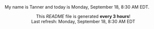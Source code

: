 My name is Tanner and today is Monday, September 18, 8:30 AM EDT.

<p align="center">This <i>README</i> file is generated <b>every 3 hours</b>!</br>Last refresh: Monday, September 18, 8:30 AM EDT<br /></p>
